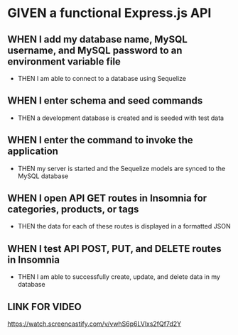 # GIVEN a functional Express.js API

## WHEN I add my database name, MySQL username, and MySQL password to an environment variable file

- THEN I am able to connect to a database using Sequelize

## WHEN I enter schema and seed commands

- THEN a development database is created and is seeded with test data

## WHEN I enter the command to invoke the application

- THEN my server is started and the Sequelize models are synced to the MySQL database

## WHEN I open API GET routes in Insomnia for categories, products, or tags

- THEN the data for each of these routes is displayed in a formatted JSON

## WHEN I test API POST, PUT, and DELETE routes in Insomnia

- THEN I am able to successfully create, update, and delete data in my database

## LINK FOR VIDEO

https://watch.screencastify.com/v/vwhS6p6LVlxs2fQf7d2Y

